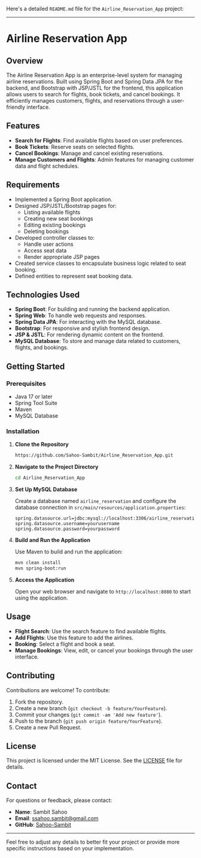 Here's a detailed `README.md` file for the `Airline_Reservation_App` project:

---

# Airline Reservation App

## Overview

The Airline Reservation App is an enterprise-level system for managing airline reservations. Built using Spring Boot and Spring Data JPA for the backend, and Bootstrap with JSP/JSTL for the frontend, this application allows users to search for flights, book tickets, and cancel bookings. It efficiently manages customers, flights, and reservations through a user-friendly interface.

## Features

- **Search for Flights**: Find available flights based on user preferences.
- **Book Tickets**: Reserve seats on selected flights.
- **Cancel Bookings**: Manage and cancel existing reservations.
- **Manage Customers and Flights**: Admin features for managing customer data and flight schedules.

## Requirements

- Implemented a Spring Boot application.
- Designed JSP/JSTL/Bootstrap pages for:
  - Listing available flights
  - Creating new seat bookings
  - Editing existing bookings
  - Deleting bookings
- Developed controller classes to:
  - Handle user actions
  - Access seat data
  - Render appropriate JSP pages
- Created service classes to encapsulate business logic related to seat booking.
- Defined entities to represent seat booking data.

## Technologies Used

- **Spring Boot**: For building and running the backend application.
- **Spring Web**: To handle web requests and responses.
- **Spring Data JPA**: For interacting with the MySQL database.
- **Bootstrap**: For responsive and stylish frontend design.
- **JSP & JSTL**: For rendering dynamic content on the frontend.
- **MySQL Database**: To store and manage data related to customers, flights, and bookings.

## Getting Started

### Prerequisites

- Java 17 or later
- Spring Tool Suite
- Maven
- MySQL Database

### Installation

1. **Clone the Repository**

   ```bash
   https://github.com/Sahoo-Sambit/Airline_Reservation_App.git
   ```

2. **Navigate to the Project Directory**

   ```bash
   cd Airline_Reservation_App
   ```

3. **Set Up MySQL Database**

   Create a database named `airline_reservation` and configure the database connection in `src/main/resources/application.properties`:

   ```properties
   spring.datasource.url=jdbc:mysql://localhost:3306/airline_reservation
   spring.datasource.username=yourusername
   spring.datasource.password=yourpassword
   ```

4. **Build and Run the Application**

   Use Maven to build and run the application:

   ```bash
   mvn clean install
   mvn spring-boot:run
   ```

5. **Access the Application**

   Open your web browser and navigate to `http://localhost:8080` to start using the application.

## Usage

- **Flight Search**: Use the search feature to find available flights.
- **Add Flights**: Use this feature to add the airlines. 
- **Booking**: Select a flight and book a seat.
- **Manage Bookings**: View, edit, or cancel your bookings through the user interface.

## Contributing

Contributions are welcome! To contribute:

1. Fork the repository.
2. Create a new branch (`git checkout -b feature/YourFeature`).
3. Commit your changes (`git commit -am 'Add new feature'`).
4. Push to the branch (`git push origin feature/YourFeature`).
5. Create a new Pull Request.

## License

This project is licensed under the MIT License. See the [LICENSE](LICENSE) file for details.

## Contact

For questions or feedback, please contact:

- **Name**: Sambit Sahoo
- **Email**: ssahoo.sambit@gmail.com
- **GitHub**: [Sahoo-Sambit](https://github.com/Sahoo-Sambit)

---

Feel free to adjust any details to better fit your project or provide more specific instructions based on your implementation.
